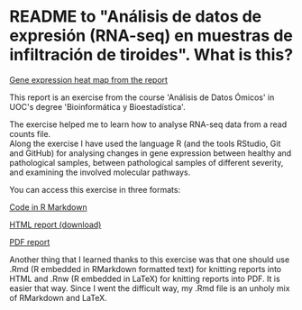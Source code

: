 # README to "Análisis de datos de expresión (RNA-seq) en muestras de infiltración de tiroides". What is this?

[Gene expression heat map from the report](heatmap2.png)

This report is an exercise from the course 'Análisis de Datos Ómicos' in UOC's degree 'Bioinformática y Bioestadística'.

The exercise helped me to learn how to analyse RNA-seq data from a read counts file.  
Along the exercise I have used the language R (and the tools RStudio, Git and GitHub) for analysing changes in gene expression between healthy and pathological samples, between pathological samples of different severity, and examining the involved molecular pathways.

You can access this exercise in three formats:

[Code in R Markdown](https://github.com/jorgevallejo/RNAseq_analysis_PEC2/blob/master/RNAseq_analysis_PEC2.Rmd)

[HTML report (download)](https://github.com/jorgevallejo/RNAseq_analysis_PEC2/blob/master/results/RNAseq_analysis_PEC2.html)

[PDF report](https://github.com/jorgevallejo/RNAseq_analysis_PEC2/blob/master/results/RNAseq_analysis_PEC2.pdf)

Another thing that I learned thanks to this exercise was that one should use .Rmd (R embedded in RMarkdown formatted text) for knitting reports into HTML and .Rnw (R embedded in LaTeX) for knitting reports into PDF. It is easier that way. Since I went the difficult way, my .Rmd file is an unholy mix of RMarkdown and LaTeX.
